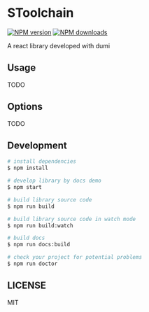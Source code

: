 # SToolchain

[![NPM version](https://img.shields.io/npm/v/SToolchain.svg?style=flat)](https://npmjs.org/package/SToolchain)
[![NPM downloads](http://img.shields.io/npm/dm/SToolchain.svg?style=flat)](https://npmjs.org/package/SToolchain)

A react library developed with dumi

## Usage

TODO

## Options

TODO

## Development

```bash
# install dependencies
$ npm install

# develop library by docs demo
$ npm start

# build library source code
$ npm run build

# build library source code in watch mode
$ npm run build:watch

# build docs
$ npm run docs:build

# check your project for potential problems
$ npm run doctor
```

## LICENSE

MIT
